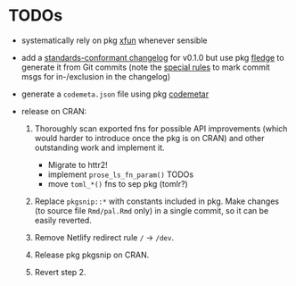 # TODOs

-   systematically rely on pkg [xfun](https://yihui.name/xfun/) whenever sensible

-   add a [standards-conformant changelog](https://keepachangelog.com/) for v0.1.0 but use pkg [fledge](https://cynkra.github.io/fledge/) to generate it from
    Git commits (note the [special rules](https://cynkra.github.io/fledge/articles/fledge.html) to mark commit msgs for in-/exclusion in the changelog)

-   generate a `codemeta.json` file using pkg [codemetar](https://docs.ropensci.org/codemetar/)

-   release on CRAN:

    1.  Thoroughly scan exported fns for possible API improvements (which would harder to introduce once the pkg is on CRAN) and other outstanding work and
        implement it.

        -   Migrate to httr2!
        -   implement `prose_ls_fn_param()` TODOs
        -   move `toml_*()` fns to sep pkg (tomlr?)

    2.  Replace `pkgsnip::*` with constants included in pkg. Make changes (to source file `Rmd/pal.Rmd` only) in a single commit, so it can be easily reverted.

    3.  Remove Netlify redirect rule `/` -\> `/dev`.

    4.  Release pkg pkgsnip on CRAN.

    5.  Revert step 2.
